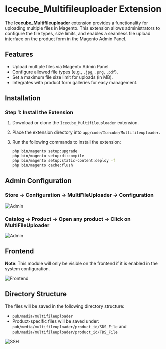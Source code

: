 # Icecube_Multifileuploader Extension

The **Icecube_Multifileuploader** extension provides a functionality for uploading multiple files in Magento. This extension allows administrators to configure the file types, size limits, and enables a seamless file upload interface on the product form in the Magento Admin Panel.

## Features

- Upload multiple files via Magento Admin Panel.
- Configure allowed file types (e.g., `.jpg`, `.png`, `.pdf`).
- Set a maximum file size limit for uploads (in MB).
- Integrates with product form galleries for easy management.

## Installation

### Step 1: Install the Extension

1. Download or clone the `Icecube_Multifileuploader` extension.
2. Place the extension directory into `app/code/Icecube/Multifileuploader`.
3. Run the following commands to install the extension:

   ```bash
   php bin/magento setup:upgrade
   php bin/magento setup:di:compile
   php bin/magento setup:static-content:deploy -f
   php bin/magento cache:flush


## Admin Configuration

### Store -> Configuration -> MultiFileUploader -> Configuration

![Admin](Images/MultiuploaderAdmin.png)

### Catalog -> Product -> Open any product -> Click on MultiFileUploader

![Admin](Images/MultiuploaderProdcutFormAdmin.png)


## Frontend

**Note**: This module will only be visible on the frontend if it is enabled in the system configuration.

![Frontend](Images/MultiuploaderFrontend.png)


## Directory Structure

The files will be saved in the following directory structure:

- `pub/media/multifileuploader`
- Product-specific files will be saved under: `pub/media/multifileuploader/product_id/SDS_File` and `pub/media/multifileuploader/product_id/TDS_File`

![SSH](Images/MultiuploaderSSH.png)



